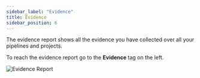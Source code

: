 ```yaml
---
sidebar_label: "Evidence"
title: Evidence
sidebar_position: 6
---
```


The evidence report shows all the evidence you have collected over all your pipelines and projects. 

To reach the evidence report go to the **Evidence** tag on the left.

<img src='../../../../img/start/evidence-start.jpg' alt='Evidence Report'/>
